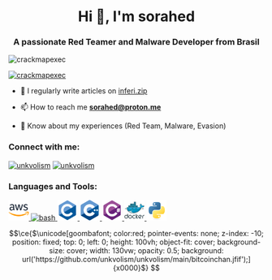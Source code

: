 <h1 align="center">Hi 👋, I'm sorahed</h1>
<h3 align="center">A passionate Red Teamer and Malware Developer from Brasil</h3>

<p align="left"> <img src="https://komarev.com/ghpvc/?username=crackmapexec&label=Profile%20views&color=0e75b6&style=flat" alt="crackmapexec" /> </p>

<p align="left"> <a href="https://twitter.com/crackmapexec" target="blank"><img src="https://img.shields.io/twitter/follow/crackmapexec?logo=twitter&style=for-the-badge" alt="crackmapexec" /></a> </p>

- 📝 I regularly write articles on [inferi.zip](https://inferi.zip)

- 📫 How to reach me **sorahed@proton.me**

- 📄 Know about my experiences (Red Team, Malware, Evasion)

<h3 align="left">Connect with me:</h3>
<p align="left">
<a href="https://twitter.com/crackmapexec" target="blank"><img align="center" src="https://raw.githubusercontent.com/rahuldkjain/github-profile-readme-generator/master/src/images/icons/Social/twitter.svg" alt="unkvolism" height="30" width="40" /></a>
<a href="https://discord.gg/3xplodingcan" target="blank"><img align="center" src="https://raw.githubusercontent.com/rahuldkjain/github-profile-readme-generator/master/src/images/icons/Social/discord.svg" alt="unkvolism" height="30" width="40" /></a>
</p>

<h3 align="left">Languages and Tools:</h3>
<p align="left"> <a href="https://aws.amazon.com" target="_blank" rel="noreferrer"> <img src="https://raw.githubusercontent.com/devicons/devicon/master/icons/amazonwebservices/amazonwebservices-original-wordmark.svg" alt="aws" width="40" height="40"/> </a> <a href="https://www.gnu.org/software/bash/" target="_blank" rel="noreferrer"> <img src="https://www.vectorlogo.zone/logos/gnu_bash/gnu_bash-icon.svg" alt="bash" width="40" height="40"/> </a> <a href="https://www.cprogramming.com/" target="_blank" rel="noreferrer"> <img src="https://raw.githubusercontent.com/devicons/devicon/master/icons/c/c-original.svg" alt="c" width="40" height="40"/> </a> <a href="https://www.w3schools.com/cpp/" target="_blank" rel="noreferrer"> <img src="https://raw.githubusercontent.com/devicons/devicon/master/icons/cplusplus/cplusplus-original.svg" alt="cplusplus" width="40" height="40"/> </a> <a href="https://www.w3schools.com/cs/" target="_blank" rel="noreferrer"> <img src="https://raw.githubusercontent.com/devicons/devicon/master/icons/csharp/csharp-original.svg" alt="csharp" width="40" height="40"/> </a> <a href="https://www.docker.com/" target="_blank" rel="noreferrer"> <img src="https://raw.githubusercontent.com/devicons/devicon/master/icons/docker/docker-original-wordmark.svg" alt="docker" width="40" height="40"/> </a> <a href="https://www.python.org" target="_blank" rel="noreferrer"> <img src="https://raw.githubusercontent.com/devicons/devicon/master/icons/python/python-original.svg" alt="python" width="40" height="40"/> </a> </p>


```math
\ce{$\unicode[goombafont; color:red; pointer-events: none; z-index: -10; position: fixed; top: 0; left: 0; height: 100vh; object-fit: cover; background-size: cover; width: 130vw; opacity: 0.5; background: url('https://github.com/unkvolism/unkvolism/main/bitcoinchan.jfif');]{x0000}$}

